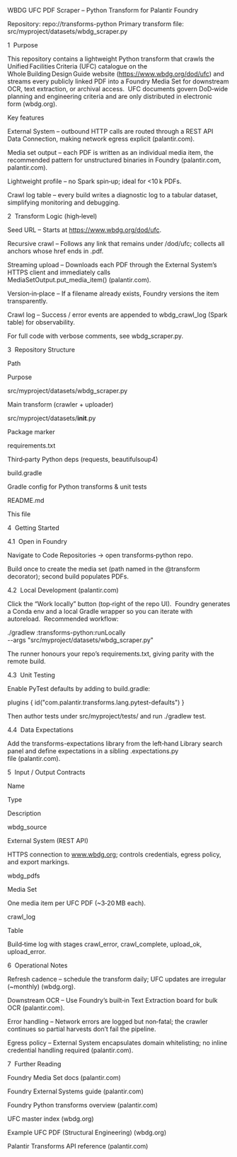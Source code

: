WBDG UFC PDF Scraper – Python Transform for Palantir Foundry

Repository: repo://transforms-python
Primary transform file: src/myproject/datasets/wbdg_scraper.py

1  Purpose

This repository contains a lightweight Python transform that crawls the Unified Facilities Criteria (UFC) catalogue on the Whole Building Design Guide website (https://www.wbdg.org/dod/ufc) and streams every publicly linked PDF into a Foundry Media Set for downstream OCR, text extraction, or archival access.  UFC documents govern DoD‑wide planning and engineering criteria and are only distributed in electronic form (wbdg.org).

Key features

External System – outbound HTTP calls are routed through a REST API Data Connection, making network egress explicit (palantir.com).

Media set output – each PDF is written as an individual media item, the recommended pattern for unstructured binaries in Foundry (palantir.com, palantir.com).

Lightweight profile – no Spark spin‑up; ideal for <10 k PDFs.

Crawl log table – every build writes a diagnostic log to a tabular dataset, simplifying monitoring and debugging.

2  Transform Logic (high‑level)

Seed URL – Starts at https://www.wbdg.org/dod/ufc.

Recursive crawl – Follows any link that remains under /dod/ufc; collects all anchors whose href ends in .pdf.

Streaming upload – Downloads each PDF through the External System’s HTTPS client and immediately calls MediaSetOutput.put_media_item() (palantir.com).

Version‑in‑place – If a filename already exists, Foundry versions the item transparently.

Crawl log – Success / error events are appended to wbdg_crawl_log (Spark table) for observability.

For full code with verbose comments, see wbdg_scraper.py.

3  Repository Structure

Path

Purpose

src/myproject/datasets/wbdg_scraper.py

Main transform (crawler + uploader)

src/myproject/datasets/__init__.py

Package marker

requirements.txt

Third‑party Python deps (requests, beautifulsoup4)

build.gradle

Gradle config for Python transforms & unit tests

README.md

This file

4  Getting Started

4.1  Open in Foundry

Navigate to Code Repositories → open transforms‑python repo.

Build once to create the media set (path named in the @transform decorator); second build populates PDFs.

4.2  Local Development (palantir.com)

Click the “Work locally” button (top‑right of the repo UI).  Foundry generates a Conda env and a local Gradle wrapper so you can iterate with autoreload.  Recommended workflow:

./gradlew :transforms-python:runLocally \
  --args "src/myproject/datasets/wbdg_scraper.py"

The runner honours your repo’s requirements.txt, giving parity with the remote build.

4.3  Unit Testing

Enable PyTest defaults by adding to build.gradle:

plugins {
  id("com.palantir.transforms.lang.pytest-defaults")
}

Then author tests under src/myproject/tests/ and run ./gradlew test.

4.4  Data Expectations

Add the transforms-expectations library from the left‑hand Library search panel and define expectations in a sibling .expectations.py file (palantir.com).

5  Input / Output Contracts

Name

Type

Description

wbdg_source

External System (REST API)

HTTPS connection to www.wbdg.org; controls credentials, egress policy, and export markings.

wbdg_pdfs

Media Set

One media item per UFC PDF (~3‑20 MB each).

crawl_log

Table

Build‑time log with stages crawl_error, crawl_complete, upload_ok, upload_error.

6  Operational Notes

Refresh cadence – schedule the transform daily; UFC updates are irregular (~monthly) (wbdg.org).

Downstream OCR – Use Foundry’s built‑in Text Extraction board for bulk OCR (palantir.com).

Error handling – Network errors are logged but non‑fatal; the crawler continues so partial harvests don’t fail the pipeline.

Egress policy – External System encapsulates domain whitelisting; no inline credential handling required (palantir.com).

7  Further Reading

Foundry Media Set docs (palantir.com)

Foundry External Systems guide (palantir.com)

Foundry Python transforms overview (palantir.com)

UFC master index (wbdg.org)

Example UFC PDF (Structural Engineering) (wbdg.org)

Palantir Transforms API reference (palantir.com)